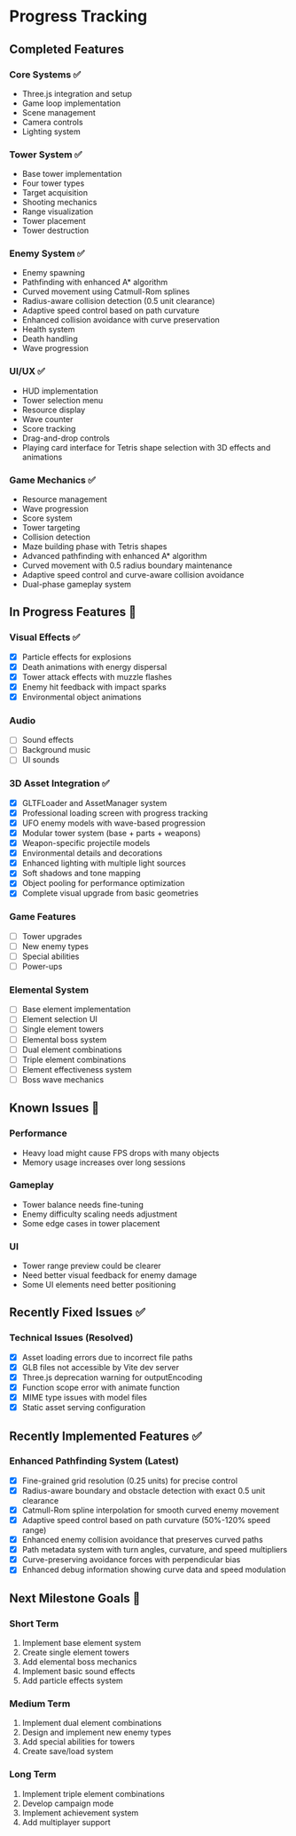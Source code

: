 # Progress Tracking

## Completed Features

### Core Systems ✅
- Three.js integration and setup
- Game loop implementation
- Scene management
- Camera controls
- Lighting system

### Tower System ✅
- Base tower implementation
- Four tower types
- Target acquisition
- Shooting mechanics
- Range visualization
- Tower placement
- Tower destruction

### Enemy System ✅
- Enemy spawning
- Pathfinding with enhanced A* algorithm
- Curved movement using Catmull-Rom splines
- Radius-aware collision detection (0.5 unit clearance)
- Adaptive speed control based on path curvature
- Enhanced collision avoidance with curve preservation
- Health system
- Death handling
- Wave progression

### UI/UX ✅
- HUD implementation
- Tower selection menu
- Resource display
- Wave counter
- Score tracking
- Drag-and-drop controls
- Playing card interface for Tetris shape selection with 3D effects and animations

### Game Mechanics ✅
- Resource management
- Wave progression
- Score system
- Tower targeting
- Collision detection
- Maze building phase with Tetris shapes
- Advanced pathfinding with enhanced A* algorithm
- Curved movement with 0.5 radius boundary maintenance
- Adaptive speed control and curve-aware collision avoidance
- Dual-phase gameplay system

## In Progress Features 🚧

### Visual Effects ✅
- [x] Particle effects for explosions
- [x] Death animations with energy dispersal
- [x] Tower attack effects with muzzle flashes
- [x] Enemy hit feedback with impact sparks
- [x] Environmental object animations

### Audio
- [ ] Sound effects
- [ ] Background music
- [ ] UI sounds

### 3D Asset Integration ✅
- [x] GLTFLoader and AssetManager system
- [x] Professional loading screen with progress tracking
- [x] UFO enemy models with wave-based progression
- [x] Modular tower system (base + parts + weapons)
- [x] Weapon-specific projectile models
- [x] Environmental details and decorations
- [x] Enhanced lighting with multiple light sources
- [x] Soft shadows and tone mapping
- [x] Object pooling for performance optimization
- [x] Complete visual upgrade from basic geometries

### Game Features
- [ ] Tower upgrades
- [ ] New enemy types
- [ ] Special abilities
- [ ] Power-ups

### Elemental System
- [ ] Base element implementation
- [ ] Element selection UI
- [ ] Single element towers
- [ ] Elemental boss system
- [ ] Dual element combinations
- [ ] Triple element combinations
- [ ] Element effectiveness system
- [ ] Boss wave mechanics

## Known Issues 🐛

### Performance
- Heavy load might cause FPS drops with many objects
- Memory usage increases over long sessions

### Gameplay
- Tower balance needs fine-tuning
- Enemy difficulty scaling needs adjustment
- Some edge cases in tower placement

### UI
- Tower range preview could be clearer
- Need better visual feedback for enemy damage
- Some UI elements need better positioning

## Recently Fixed Issues ✅

### Technical Issues (Resolved)
- [x] Asset loading errors due to incorrect file paths
- [x] GLB files not accessible by Vite dev server  
- [x] Three.js deprecation warning for outputEncoding
- [x] Function scope error with animate function
- [x] MIME type issues with model files
- [x] Static asset serving configuration

## Recently Implemented Features ✅

### Enhanced Pathfinding System (Latest)
- [x] Fine-grained grid resolution (0.25 units) for precise control
- [x] Radius-aware boundary and obstacle detection with exact 0.5 unit clearance
- [x] Catmull-Rom spline interpolation for smooth curved enemy movement
- [x] Adaptive speed control based on path curvature (50%-120% speed range)
- [x] Enhanced enemy collision avoidance that preserves curved paths
- [x] Path metadata system with turn angles, curvature, and speed multipliers
- [x] Curve-preserving avoidance forces with perpendicular bias
- [x] Enhanced debug information showing curve data and speed modulation

## Next Milestone Goals 🎯

### Short Term
1. Implement base element system
2. Create single element towers
3. Add elemental boss mechanics
4. Implement basic sound effects
5. Add particle effects system

### Medium Term
1. Implement dual element combinations
2. Design and implement new enemy types
3. Add special abilities for towers
4. Create save/load system

### Long Term
1. Implement triple element combinations
2. Develop campaign mode
3. Implement achievement system
4. Add multiplayer support 